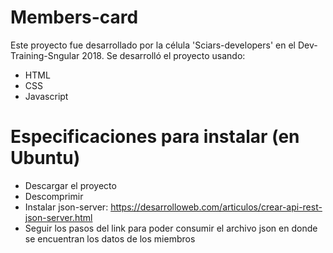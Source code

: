 # Members-card
Este proyecto fue desarrollado por la célula 'Sciars-developers' en el Dev-Training-Sngular 2018. Se desarrolló el proyecto usando:

  - HTML
  - CSS
  - Javascript

# Especificaciones para instalar (en Ubuntu)
  - Descargar el proyecto
  - Descomprimir
  - Instalar json-server: https://desarrolloweb.com/articulos/crear-api-rest-json-server.html
  - Seguir los pasos del link para poder consumir el archivo json en donde se encuentran los datos de los miembros
